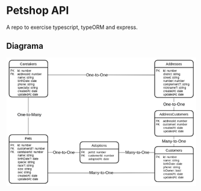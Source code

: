 # Petshop API

A repo to exercise typescript, typeORM and express.

## Diagrama
![Diagram](diagrams/PetShopDatabaseDiagram_bg.png)